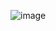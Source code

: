 ![image](https://user-images.githubusercontent.com/6184465/61117820-fce8ae80-a4c9-11e9-882e-54d8ec3b6db6.png)

